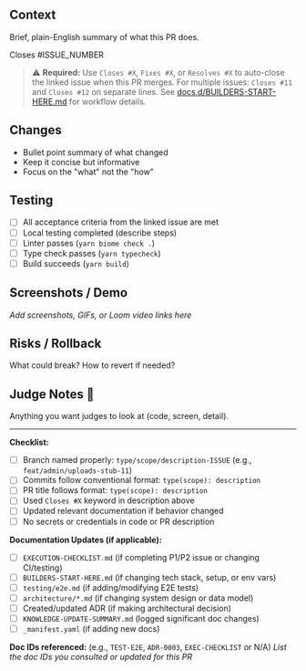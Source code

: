 ## Context
Brief, plain-English summary of what this PR does.

Closes #ISSUE_NUMBER

> ⚠️ **Required:** Use `Closes #X`, `Fixes #X`, or `Resolves #X` to auto-close the linked issue when this PR merges.
> For multiple issues: `Closes #11` and `Closes #12` on separate lines.
> See [docs.d/BUILDERS-START-HERE.md](../docs.d/BUILDERS-START-HERE.md) for workflow details.

## Changes
- Bullet point summary of what changed
- Keep it concise but informative
- Focus on the "what" not the "how"

## Testing
- [ ] All acceptance criteria from the linked issue are met
- [ ] Local testing completed (describe steps)
- [ ] Linter passes (`yarn biome check .`)
- [ ] Type check passes (`yarn typecheck`)
- [ ] Build succeeds (`yarn build`)

## Screenshots / Demo
_Add screenshots, GIFs, or Loom video links here_

## Risks / Rollback
What could break? How to revert if needed?

## Judge Notes 📝
Anything you want judges to look at (code, screen, detail).

---

**Checklist:**
- [ ] Branch named properly: `type/scope/description-ISSUE` (e.g., `feat/admin/uploads-stub-11`)
- [ ] Commits follow conventional format: `type(scope): description`
- [ ] PR title follows format: `type(scope): description`
- [ ] Used `Closes #X` keyword in description above
- [ ] Updated relevant documentation if behavior changed
- [ ] No secrets or credentials in code or PR description

**Documentation Updates (if applicable):**
- [ ] `EXECUTION-CHECKLIST.md` (if completing P1/P2 issue or changing CI/testing)
- [ ] `BUILDERS-START-HERE.md` (if changing tech stack, setup, or env vars)
- [ ] `testing/e2e.md` (if adding/modifying E2E tests)
- [ ] `architecture/*.md` (if changing system design or data model)
- [ ] Created/updated ADR (if making architectural decision)
- [ ] `KNOWLEDGE-UPDATE-SUMMARY.md` (logged significant doc changes)
- [ ] `_manifest.yaml` (if adding new docs)

**Doc IDs referenced:** (e.g., `TEST-E2E`, `ADR-0003`, `EXEC-CHECKLIST` or N/A)
_List the doc IDs you consulted or updated for this PR_
